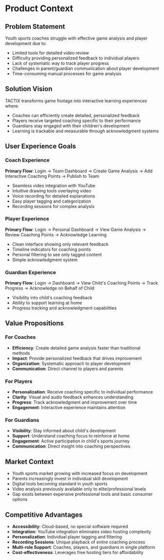 # Product Context

## Problem Statement
Youth sports coaches struggle with effective game analysis and player development due to:
- Limited tools for detailed video review
- Difficulty providing personalized feedback to individual players
- Lack of systematic way to track player progress
- Challenges in parent/guardian communication about player development
- Time-consuming manual processes for game analysis

## Solution Vision
TACTIX transforms game footage into interactive learning experiences where:
- Coaches can efficiently create detailed, personalized feedback
- Players receive targeted coaching specific to their performance
- Guardians stay engaged with their children's development
- Learning is trackable and measurable through acknowledgment systems

## User Experience Goals

### Coach Experience
**Primary Flow**: Login → Team Dashboard → Create Game Analysis → Add Interactive Coaching Points → Publish to Team
- Seamless video integration with YouTube
- Intuitive drawing tools overlaying video
- Voice recording for detailed explanations
- Easy player tagging and categorization
- Recording sessions for complex analysis

### Player Experience  
**Primary Flow**: Login → Personal Dashboard → View Game Analysis → Review Coaching Points → Acknowledge Learning
- Clean interface showing only relevant feedback
- Timeline indicators for coaching points
- Personal filtering to see only tagged content
- Simple acknowledgment system

### Guardian Experience
**Primary Flow**: Login → Dashboard → View Child's Coaching Points → Track Progress → Acknowledge on Behalf of Child
- Visibility into child's coaching feedback
- Ability to support learning at home
- Progress tracking and acknowledgment capabilities

## Value Propositions

### For Coaches
- **Efficiency**: Create detailed game analysis faster than traditional methods
- **Impact**: Provide personalized feedback that drives improvement
- **Organization**: Systematic approach to player development
- **Communication**: Direct channel to players and parents

### For Players
- **Personalization**: Receive coaching specific to individual performance
- **Clarity**: Visual and audio feedback enhances understanding
- **Progress**: Track acknowledgment and improvement over time
- **Engagement**: Interactive experience maintains attention

### For Guardians
- **Visibility**: Stay informed about child's development
- **Support**: Understand coaching focus to reinforce at home
- **Engagement**: Active participation in child's sports journey
- **Communication**: Direct insight into coaching perspectives

## Market Context
- Youth sports market growing with increased focus on development
- Parents increasingly invest in individual skill development
- Digital tools becoming standard in youth sports
- Video analysis previously available only to elite/professional levels
- Gap exists between expensive professional tools and basic consumer options

## Competitive Advantages
- **Accessibility**: Cloud-based, no special software required
- **Integration**: YouTube integration eliminates video hosting complexity
- **Personalization**: Individual player tagging and filtering
- **Recording Sessions**: Unique playback of entire coaching process
- **Multi-role Support**: Coaches, players, and guardians in single platform
- **Cost-effectiveness**: Leverages free hosting tiers for affordability
